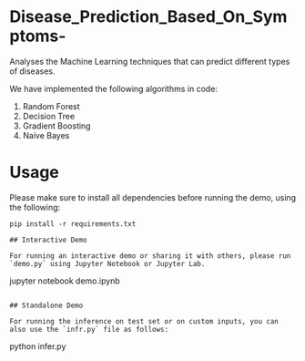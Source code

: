 # Disease_Prediction_Based_On_Symptoms-
Analyses the Machine Learning techniques that can predict different types of diseases. 

We have implemented the following algorithms in code:

1. Random Forest
2. Decision Tree
3. Gradient Boosting
4. Naive Bayes
   
# Usage

Please make sure to install all dependencies before running the demo, using the following:

```
pip install -r requirements.txt

## Interactive Demo

For running an interactive demo or sharing it with others, please run `demo.py` using Jupyter Notebook or Jupyter Lab.

```
jupyter notebook demo.ipynb
```

## Standalone Demo

For running the inference on test set or on custom inputs, you can also use the `infr.py` file as follows:

```
python infer.py
```

